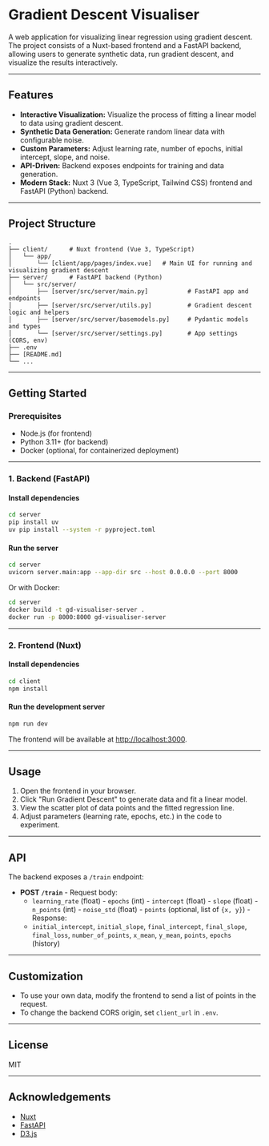# Gradient Descent Visualiser

A web application for visualizing linear regression using gradient descent. The project consists of a Nuxt-based frontend and a FastAPI backend, allowing users to generate synthetic data, run gradient descent, and visualize the results interactively.

---

## Features

-   **Interactive Visualization:** Visualize the process of fitting a linear model to data using gradient descent.
-   **Synthetic Data Generation:** Generate random linear data with configurable noise.
-   **Custom Parameters:** Adjust learning rate, number of epochs, initial intercept, slope, and noise.
-   **API-Driven:** Backend exposes endpoints for training and data generation.
-   **Modern Stack:** Nuxt 3 (Vue 3, TypeScript, Tailwind CSS) frontend and FastAPI (Python) backend.

---

## Project Structure

```
.
├── client/      # Nuxt frontend (Vue 3, TypeScript)
│   └── app/
│       └── [client/app/pages/index.vue]   # Main UI for running and visualizing gradient descent
├── server/      # FastAPI backend (Python)
│   └── src/server/
│       ├── [server/src/server/main.py]           # FastAPI app and endpoints
│       ├── [server/src/server/utils.py]          # Gradient descent logic and helpers
│       ├── [server/src/server/basemodels.py]     # Pydantic models and types
│       └── [server/src/server/settings.py]       # App settings (CORS, env)
├── .env
├── [README.md]
└── ...
```

---

## Getting Started

### Prerequisites

-   Node.js (for frontend)
-   Python 3.11+ (for backend)
-   Docker (optional, for containerized deployment)

---

### 1. Backend (FastAPI)

#### Install dependencies

```sh
cd server
pip install uv
uv pip install --system -r pyproject.toml
```

#### Run the server

```sh
cd server
uvicorn server.main:app --app-dir src --host 0.0.0.0 --port 8000
```

Or with Docker:

```sh
cd server
docker build -t gd-visualiser-server .
docker run -p 8000:8000 gd-visualiser-server
```

---

### 2. Frontend (Nuxt)

#### Install dependencies

```sh
cd client
npm install
```

#### Run the development server

```sh
npm run dev
```

The frontend will be available at [http://localhost:3000](http://localhost:3000).

---

## Usage

1. Open the frontend in your browser.
2. Click "Run Gradient Descent" to generate data and fit a linear model.
3. View the scatter plot of data points and the fitted regression line.
4. Adjust parameters (learning rate, epochs, etc.) in the code to experiment.

---

## API

The backend exposes a `/train` endpoint:

-   **POST `/train`** - Request body:
    -   `learning_rate` (float) - `epochs` (int) - `intercept` (float) - `slope` (float) - `n_points` (int) - `noise_std` (float) - `points` (optional, list of `{x, y}`) - Response:
    -   `initial_intercept`, `initial_slope`, `final_intercept`, `final_slope`, `final_loss`, `number_of_points`, `x_mean`, `y_mean`, `points`, `epochs` (history)

---

## Customization

-   To use your own data, modify the frontend to send a list of points in the request.
-   To change the backend CORS origin, set `client_url` in `.env`.

---

## License

MIT

---

## Acknowledgements

-   [Nuxt](https://nuxt.com/)
-   [FastAPI](https://fastapi.tiangolo.com/)
-   [D3.js](https://d3js.org/)
